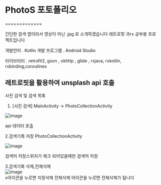 # PhotoS 포토폴리오
=============
      
간단한 검색 앱이라서
영상이 아닌 .jpg 로 소개하겠습니다
레트로핏 과rx 공부용 프로젝트입니다
      
개발언어 . Kotlin
개발 프로그램 . Android Studio
     
라이브러리 . retrofit2, gson , okhttp , glide , rxjava, rxkotlin, rxbinding,coroutines
        
레트로핏을 활용하여 unsplash api 호출
-------------


사진 검색 및 검색 목록 
    
1. [사진 검색] MainActivity -> PhotoCollectionActivity

   
![image](https://im2.ezgif.com/tmp/ezgif-2-2d0899ea99d9.gif)
     
api 데이터 호출

     
2.검색기록 저장 PhotoCollectionActivity
      
![image](https://im2.ezgif.com/tmp/ezgif-2-58bc2f74bf22.gif)
      
검색어 저장스위치가 체크 되어있을때만 검색어 저장
       
3.검색기록 삭제,전체삭제    
    ![image](https://im2.ezgif.com/tmp/ezgif-2-9cb0b916f2b7.gif)      
x아이콘을 누르면 지정삭제 
전체삭제 아이콘을 누르면 전체삭제가 됩니다
